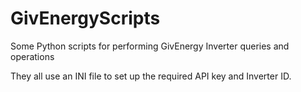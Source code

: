 # GivEnergyScripts
Some Python scripts for performing GivEnergy Inverter queries and operations

They all use an INI file to set up the required API key and Inverter ID.
